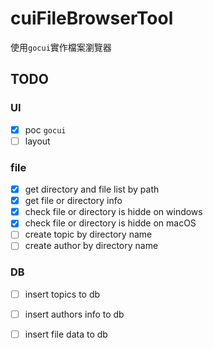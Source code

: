 # cuiFileBrowserTool

使用`gocui`實作檔案瀏覽器

## TODO

### UI

- [X] poc `gocui`
- [ ] layout

### file
- [X] get directory and file list by path
- [X] get file or directory info
- [X] check file or directory is hidde on windows
- [X] check file or directory is hidde on macOS
- [ ] create topic by directory name
- [ ] create author by directory name

### DB
- [ ] insert topics to db
- [ ] insert authors info to db
- [ ] insert file data to db

